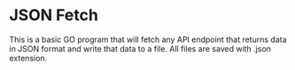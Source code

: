 
# JSON Fetch

This is a basic GO program that will fetch any API endpoint that returns data in JSON format and write that data to a file. All files are saved with .json extension.

